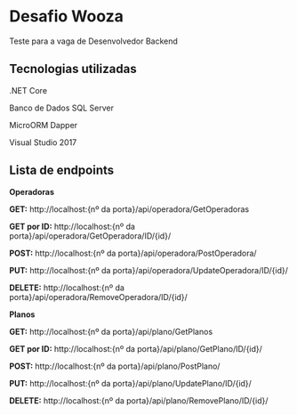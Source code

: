 # Desafio Wooza
Teste para a vaga de Desenvolvedor Backend

## Tecnologias utilizadas
.NET Core

Banco de Dados SQL Server

MicroORM Dapper

Visual Studio 2017

## Lista de endpoints

**Operadoras**

**GET:** http://localhost:{nº da porta}/api/operadora/GetOperadoras

**GET por ID:** http://localhost:{nº da porta}/api/operadora/GetOperadora/ID/{id}/

**POST:**  http://localhost:{nº da porta}/api/operadora/PostOperadora/

**PUT:**  http://localhost:{nº da porta}/api/operadora/UpdateOperadora/ID/{id}/

**DELETE:** http://localhost:{nº da porta}/api/operadora/RemoveOperadora/ID/{id}/

**Planos**

**GET:** http://localhost:{nº da porta}/api/plano/GetPlanos

**GET por ID:** http://localhost:{nº da porta}/api/plano/GetPlano/ID/{id}/

**POST:**  http://localhost:{nº da porta}/api/plano/PostPlano/

**PUT:**  http://localhost:{nº da porta}/api/plano/UpdatePlano/ID/{id}/

**DELETE:** http://localhost:{nº da porta}/api/plano/RemovePlano/ID/{id}/
